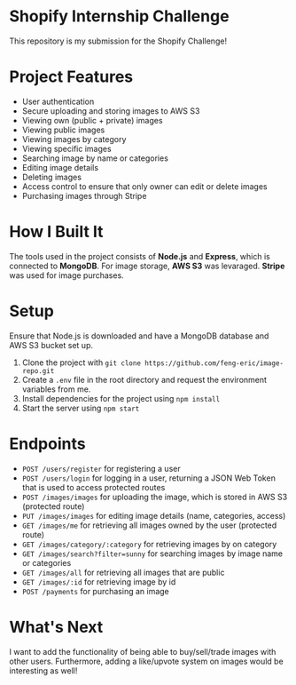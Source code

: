 # Shopify Internship Challenge

This repository is my submission for the Shopify Challenge!

# Project Features
- User authentication 
- Secure uploading and storing images to AWS S3
- Viewing own (public + private) images
- Viewing public images
- Viewing images by category
- Viewing specific images
- Searching image by name or categories
- Editing image details
- Deleting images
- Access control to ensure that only owner can edit or delete images
- Purchasing images through Stripe

# How I Built It
The tools used in the project consists of **Node.js** and **Express**, which is connected to **MongoDB**. For image storage, **AWS S3** was levaraged. **Stripe** was used for image purchases.

# Setup
Ensure that Node.js is downloaded and have a MongoDB database and AWS S3 bucket set up.

1. Clone the project with ```git clone https://github.com/feng-eric/image-repo.git```
2. Create a ```.env``` file in the root directory and request the environment variables from me.
3. Install dependencies for the project using ```npm install```
4. Start the server using ```npm start```

# Endpoints
- ```POST /users/register``` for registering a user
- ```POST /users/login``` for logging in a user, returning a JSON Web Token that is used to access protected routes
- ```POST /images/images``` for uploading the image, which is stored in AWS S3 (protected route)
- ```PUT /images/images``` for editing image details (name, categories, access)
- ```GET /images/me``` for retrieving all images owned by the user (protected route)
- ```GET /images/category/:category``` for retrieving images by on category
- ```GET /images/search?filter=sunny``` for searching images by image name or categories
- ```GET /images/all``` for retrieving all images that are public
- ```GET /images/:id``` for retrieving image by id 
- ```POST /payments``` for purchasing an image

# What's Next
I want to add the functionality of being able to buy/sell/trade images with other users. Furthermore, adding a like/upvote system on images would be interesting as well!
